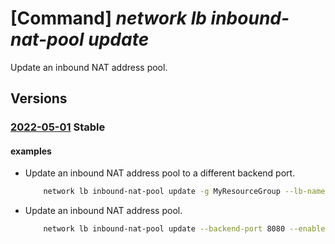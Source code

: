 # [Command] _network lb inbound-nat-pool update_

Update an inbound NAT address pool.

## Versions

### [2022-05-01](/Resources/mgmt-plane/L3N1YnNjcmlwdGlvbnMve30vcmVzb3VyY2Vncm91cHMve30vcHJvdmlkZXJzL21pY3Jvc29mdC5uZXR3b3JrL2xvYWRiYWxhbmNlcnMve30=/2022-05-01.xml) **Stable**

<!-- mgmt-plane /subscriptions/{}/resourcegroups/{}/providers/microsoft.network/loadbalancers/{} 2022-05-01 properties.inboundNatPools[] -->

#### examples

- Update an inbound NAT address pool to a different backend port.
    ```bash
        network lb inbound-nat-pool update -g MyResourceGroup --lb-name MyLb -n MyNatPool --protocol Tcp --backend-port 8080
    ```

- Update an inbound NAT address pool.
    ```bash
        network lb inbound-nat-pool update --backend-port 8080 --enable-tcp-reset true --frontend-port-range-end 89 --frontend-port-range-start 80 --lb-name MyLb --name MyNatPool --resource-group MyResourceGroup
    ```
